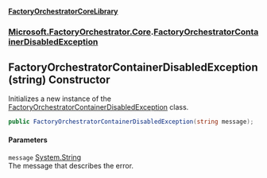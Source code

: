#### [FactoryOrchestratorCoreLibrary](./FactoryOrchestratorCoreLibrary.md 'FactoryOrchestratorCoreLibrary')
### [Microsoft.FactoryOrchestrator.Core](./Microsoft-FactoryOrchestrator-Core.md 'Microsoft.FactoryOrchestrator.Core').[FactoryOrchestratorContainerDisabledException](./Microsoft-FactoryOrchestrator-Core-FactoryOrchestratorContainerDisabledException.md 'Microsoft.FactoryOrchestrator.Core.FactoryOrchestratorContainerDisabledException')
## FactoryOrchestratorContainerDisabledException(string) Constructor
Initializes a new instance of the [FactoryOrchestratorContainerDisabledException](./Microsoft-FactoryOrchestrator-Core-FactoryOrchestratorContainerDisabledException.md 'Microsoft.FactoryOrchestrator.Core.FactoryOrchestratorContainerDisabledException') class.  
```csharp
public FactoryOrchestratorContainerDisabledException(string message);
```
#### Parameters
<a name='Microsoft-FactoryOrchestrator-Core-FactoryOrchestratorContainerDisabledException-FactoryOrchestratorContainerDisabledException(string)-message'></a>
`message` [System.String](https://docs.microsoft.com/en-us/dotnet/api/System.String 'System.String')  
The message that describes the error.  
  
